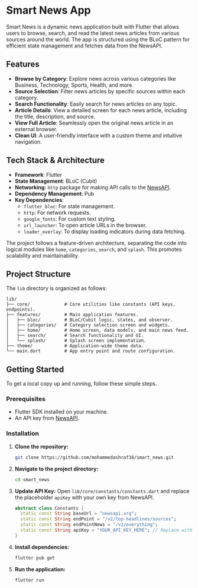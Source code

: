 # Smart News App

Smart News is a dynamic news application built with Flutter that allows users to browse, search, and read the latest news articles from various sources around the world. The app is structured using the BLoC pattern for efficient state management and fetches data from the NewsAPI.

## Features

- **Browse by Category**: Explore news across various categories like Business, Technology, Sports, Health, and more.
- **Source Selection**: Filter news articles by specific sources within each category.
- **Search Functionality**: Easily search for news articles on any topic.
- **Article Details**: View a detailed screen for each news article, including the title, description, and source.
- **View Full Article**: Seamlessly open the original news article in an external browser.
- **Clean UI**: A user-friendly interface with a custom theme and intuitive navigation.

## Tech Stack & Architecture

- **Framework**: Flutter
- **State Management**: BLoC (Cubit)
- **Networking**: `http` package for making API calls to the [NewsAPI](https://newsapi.org/).
- **Dependency Management**: Pub
- **Key Dependencies**:
  - `flutter_bloc`: For state management.
  - `http`: For network requests.
  - `google_fonts`: For custom text styling.
  - `url_launcher`: To open article URLs in the browser.
  - `loader_overlay`: To display loading indicators during data fetching.

The project follows a feature-driven architecture, separating the code into logical modules like `home`, `categories`, `search`, and `splash`. This promotes scalability and maintainability.

## Project Structure

The `lib` directory is organized as follows:
```
lib/
├── core/             # Core utilities like constants (API keys, endpoints).
├── features/         # Main application features.
│   ├── bloc/         # BLoC/Cubit logic, states, and observer.
│   ├── categories/   # Category selection screen and widgets.
│   ├── home/         # Home screen, data models, and main news feed.
│   ├── search/       # Search functionality and UI.
│   └── splash/       # Splash screen implementation.
├── theme/            # Application-wide theme data.
└── main.dart         # App entry point and route configuration.
```

## Getting Started

To get a local copy up and running, follow these simple steps.

### Prerequisites

- Flutter SDK installed on your machine.
- An API key from [NewsAPI](https://newsapi.org/).

### Installation

1.  **Clone the repository:**
    ```sh
    git clone https://github.com/mohammedashraf16/smart_news.git
    ```

2.  **Navigate to the project directory:**
    ```sh
    cd smart_news
    ```

3.  **Update API Key:**
    Open `lib/core/constants/constants.dart` and replace the placeholder `apiKey` with your own key from NewsAPI.
    ```dart
    abstract class Constants {
      static const String baseUrl = "newsapi.org";
      static const String endPoint = "/v2/top-headlines/sources";
      static const String endPointNews = "/v2/everything";
      static const String apiKey = "YOUR_API_KEY_HERE"; // Replace with your key
    }
    ```

4.  **Install dependencies:**
    ```sh
    flutter pub get
    ```

5.  **Run the application:**
    ```sh
    flutter run
